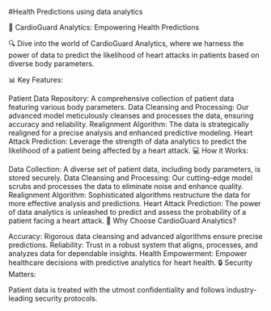 #Health Predictions using data analytics 

🏥 CardioGuard Analytics: Empowering Health Predictions

🔍 Dive into the world of CardioGuard Analytics, where we harness the power of data to predict the likelihood of heart attacks in patients based on diverse body parameters.

📊 Key Features:

Patient Data Repository: A comprehensive collection of patient data featuring various body parameters.
Data Cleansing and Processing: Our advanced model meticulously cleanses and processes the data, ensuring accuracy and reliability.
Realignment Algorithm: The data is strategically realigned for a precise analysis and enhanced predictive modeling.
Heart Attack Prediction: Leverage the strength of data analytics to predict the likelihood of a patient being affected by a heart attack.
💻 How it Works:

Data Collection: A diverse set of patient data, including body parameters, is stored securely.
Data Cleansing and Processing: Our cutting-edge model scrubs and processes the data to eliminate noise and enhance quality.
Realignment Algorithm: Sophisticated algorithms restructure the data for more effective analysis and predictions.
Heart Attack Prediction: The power of data analytics is unleashed to predict and assess the probability of a patient facing a heart attack.
🌟 Why Choose CardioGuard Analytics?

Accuracy: Rigorous data cleansing and advanced algorithms ensure precise predictions.
Reliability: Trust in a robust system that aligns, processes, and analyzes data for dependable insights.
Health Empowerment: Empower healthcare decisions with predictive analytics for heart health.
🔒 Security Matters:

Patient data is treated with the utmost confidentiality and follows industry-leading security protocols.
